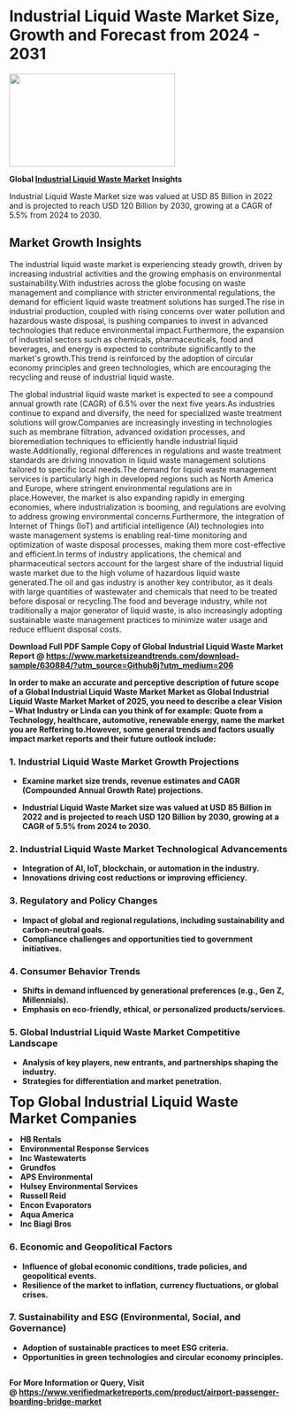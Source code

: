 <H1>Industrial Liquid Waste Market Size, Growth and Forecast from 2024 - 2031</H1><img class="aligncenter size-medium wp-image-584254" src="https://thirdeyenews.in/wp-content/uploads/2024/09/Global-Market-Research-300x168.jpeg" alt="" width="300" height="168" /><p><strong>Global&nbsp;<a href="https://www.marketsizeandtrends.com/download-sample/630884/?utm_source=Github8j?utm_medium=206">Industrial Liquid Waste Market</a> Insights</strong></p><p>Industrial Liquid Waste Market size was valued at USD 85 Billion in 2022 and is projected to reach USD 120 Billion by 2030, growing at a CAGR of 5.5% from 2024 to 2030.</p><p><h2>Market Growth Insights</h2> <p>The industrial liquid waste market is experiencing steady growth, driven by increasing industrial activities and the growing emphasis on environmental sustainability.With industries across the globe focusing on waste management and compliance with stricter environmental regulations, the demand for efficient liquid waste treatment solutions has surged.The rise in industrial production, coupled with rising concerns over water pollution and hazardous waste disposal, is pushing companies to invest in advanced technologies that reduce environmental impact.Furthermore, the expansion of industrial sectors such as chemicals, pharmaceuticals, food and beverages, and energy is expected to contribute significantly to the market's growth.This trend is reinforced by the adoption of circular economy principles and green technologies, which are encouraging the recycling and reuse of industrial liquid waste.<strong></strong> </p> <p>The global industrial liquid waste market is expected to see a compound annual growth rate (CAGR) of 6.5% over the next five years.As industries continue to expand and diversify, the need for specialized waste treatment solutions will grow.Companies are increasingly investing in technologies such as membrane filtration, advanced oxidation processes, and bioremediation techniques to efficiently handle industrial liquid waste.Additionally, regional differences in regulations and waste treatment standards are driving innovation in liquid waste management solutions tailored to specific local needs.The demand for liquid waste management services is particularly high in developed regions such as North America and Europe, where stringent environmental regulations are in place.However, the market is also expanding rapidly in emerging economies, where industrialization is booming, and regulations are evolving to address growing environmental concerns.Furthermore, the integration of Internet of Things (IoT) and artificial intelligence (AI) technologies into waste management systems is enabling real-time monitoring and optimization of waste disposal processes, making them more cost-effective and efficient.In terms of industry applications, the chemical and pharmaceutical sectors account for the largest share of the industrial liquid waste market due to the high volume of hazardous liquid waste generated.The oil and gas industry is another key contributor, as it deals with large quantities of wastewater and chemicals that need to be treated before disposal or recycling.The food and beverage industry, while not traditionally a major generator of liquid waste, is also increasingly adopting sustainable waste management practices to minimize water usage and reduce effluent disposal costs.<strong></p><p><span class=""><strong>Download Full PDF Sample Copy of Global Industrial Liquid Waste Market Report</strong> @ <a href="https://www.marketsizeandtrends.com/download-sample/630884/?utm_source=Github8j?utm_medium=206" target="_blank">https://www.marketsizeandtrends.com/download-sample/630884/?utm_source=Github8j?utm_medium=206</a></span></p><p>In order to make an accurate and perceptive description of future scope of a Global&nbsp;Industrial Liquid Waste Market Market as Global&nbsp;Industrial Liquid Waste Market Market of 2025, you need to describe a clear Vision &ndash; What Industry or Linda can you think of for example: Quote from a Technology, healthcare, automotive, renewable energy, name the market you are Reffering to.However, some general trends and factors usually impact market reports and their future outlook include:</p><h3>1.&nbsp;<strong>Industrial Liquid Waste Market Growth Projections</strong></h3><ul><li>Examine market size trends, revenue estimates and CAGR (Compounded Annual Growth Rate) projections.</li><li><p>Industrial Liquid Waste Market size was valued at USD 85 Billion in 2022 and is projected to reach USD 120 Billion by 2030, growing at a CAGR of 5.5% from 2024 to 2030.</p></li></ul><h3>2.&nbsp;<strong>Industrial Liquid Waste Market Technological Advancements</strong></h3><ul><li>Integration of AI, IoT, blockchain, or automation in the industry.</li><li>Innovations driving cost reductions or improving efficiency.</li></ul><h3>3.&nbsp;<strong>Regulatory and Policy Changes</strong></h3><ul><li>Impact of global and regional regulations, including sustainability and carbon-neutral goals.</li><li>Compliance challenges and opportunities tied to government initiatives.</li></ul><h3>4.&nbsp;<strong>Consumer Behavior Trends</strong></h3><ul><li>Shifts in demand influenced by generational preferences (e.g., Gen Z, Millennials).</li><li>Emphasis on eco-friendly, ethical, or personalized products/services.</li></ul><h3>5.&nbsp;<strong>Global Industrial Liquid Waste Market Competitive Landscape</strong></h3><ul><li>Analysis of key players, new entrants, and partnerships shaping the industry.</li><li>Strategies for differentiation and market penetration.</li></ul><p data-pm-slice="1 1 []"><span style="color: inherit; font-family: inherit; font-size: 25px;">Top Global Industrial Liquid Waste Market Companies</span></p><div class="" data-test-id=""><p><li> HB Rentals</li><li> Environmental Response Services</li><li> Inc Wastewaterts</li><li> Grundfos</li><li> APS Environmental</li><li> Hulsey Environmental Services</li><li> Russell Reid</li><li> Encon Evaporators</li><li> Aqua America</li><li> Inc Biagi Bros</li></p></div><h3>6.&nbsp;<strong>Economic and Geopolitical Factors</strong></h3><ul><li>Influence of global economic conditions, trade policies, and geopolitical events.</li><li>Resilience of the market to inflation, currency fluctuations, or global crises.</li></ul><h3>7.&nbsp;<strong>Sustainability and ESG (Environmental, Social, and Governance)</strong></h3><ul><li>Adoption of sustainable practices to meet ESG criteria.</li><li>Opportunities in green technologies and circular economy principles.</li></ul><h2><strong style="font-size: 14px;">For More Information or Query, Visit @&nbsp;</strong><a style="background-color: #ffffff; font-size: 14px;" href="https://www.marketsizeandtrends.com/report/industrial-liquid-waste-market/" target="_blank">https://www.verifiedmarketreports.com/product/airport-passenger-boarding-bridge-market</a></h2>